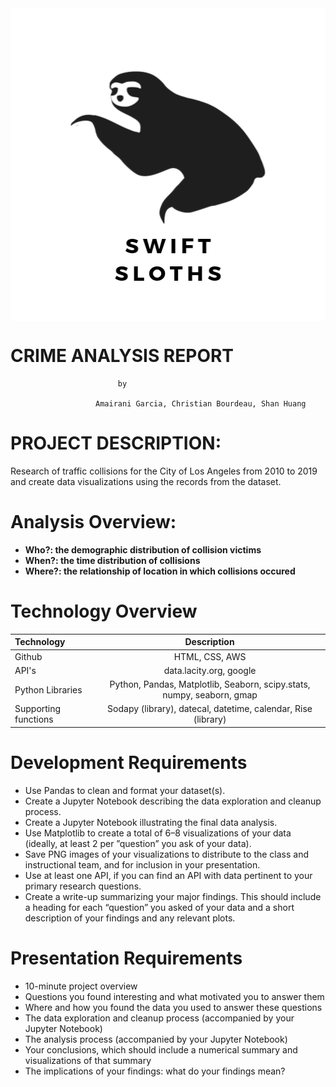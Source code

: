 <img src="LA%20Collision%20Analysis/figures/Swift%20Sloth%20Logo.png" width=600 height=500 align="center"/>

# **CRIME ANALYSIS  REPORT** 


							by
							
					   Amairani Garcia, Christian Bourdeau, Shan Huang

# PROJECT DESCRIPTION:

Research of traffic collisions for the City of Los Angeles from 2010 to 2019 and create data visualizations using the records from the dataset. 

# Analysis Overview:

+ **Who?: the demographic distribution of collision victims**
+ **When?: the time distribution of collisions**
+ **Where?: the relationship of location in which collisions occured**


# Technology Overview

| Technology   		| Description    							|
| :---         		|     :---:      							|
|  Github      		| HTML, CSS, AWS 							|
|  API's       		| data.lacity.org, google 							|
|  Python Libraries   	| Python, Pandas, Matplotlib, Seaborn, scipy.stats, numpy, seaborn, gmap    		|
|  Supporting functions	| Sodapy (library), datecal, datetime, calendar, Rise (library)		|


# Development Requirements		
		
+	Use Pandas to clean and format your dataset(s). 
+	Create a Jupyter Notebook describing the data exploration and cleanup process.
+	Create a Jupyter Notebook illustrating the final data analysis. 
+	Use Matplotlib to create a total of 6–8 visualizations of your data (ideally, at least 2 per ”question” you ask of your data). 
+	Save PNG images of your visualizations to distribute to the class and instructional team, and for inclusion in your presentation. 
+	 Use at least one API, if you can find an API with data pertinent to your primary research questions. 
+	Create a write-up summarizing your major findings. This should include a heading for each “question” you asked of your data and a short description of your findings and any relevant plots.
		
# Presentation Requirements 	
		
+	10-minute project overview
+	Questions you found interesting and what motivated you to answer them
+	Where and how you found the data you used to answer these questions
+	The data exploration and cleanup process (accompanied by your Jupyter Notebook)
+	The analysis process (accompanied by your Jupyter Notebook)
+	Your conclusions, which should include a numerical summary and visualizations of that summary
+	The implications of your findings: what do your findings mean?